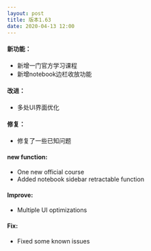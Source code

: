 ```yaml
---
layout: post
title: 版本1.63
date: 2020-04-13 12:00
---
```


#### 新功能：
- 新增一门官方学习课程
- 新增notebook边栏收放功能

#### 改进：
- 多处UI界面优化

#### 修复：
- 修复了一些已知问题

#### new function:
- One new official course
- Added notebook sidebar retractable function

#### Improve:
- Multiple UI optimizations

#### Fix:
- Fixed some known issues
